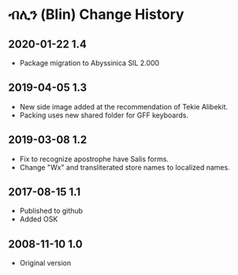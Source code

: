 # ብሊን (Blin) Change History

## 2020-01-22 1.4
* Package migration to Abyssinica SIL 2.000

## 2019-04-05 1.3
 * New side image added at the recommendation of Tekie Alibekit.
 * Packing uses new shared folder for GFF keyboards.
 
## 2019-03-08 1.2
* Fix to recognize apostrophe have Salis forms.
* Change "Wx" and transliterated store names to localized names.

## 2017-08-15 1.1
* Published to github
* Added OSK

## 2008-11-10 1.0
* Original version
